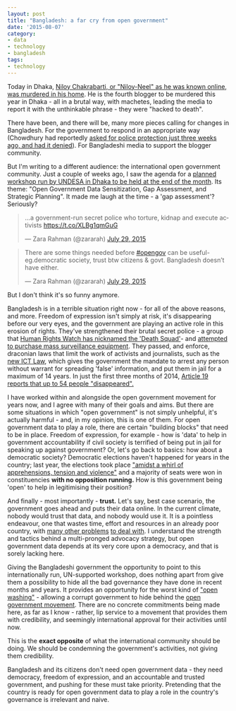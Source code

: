 ```yaml
---
layout: post
title: "Bangladesh: a far cry from open government"
date: '2015-08-07'
category:
- data
- technology
- bangladesh
tags:
- technology
---
```


Today in Dhaka, [Niloy Chakrabarti, or "Niloy-Neel" as he was known online, was murdered in his home](http://www.theguardian.com/world/2015/aug/07/machete-gang-kills-secular-bangladeshi-blogger-niloy-chakrabarti). He is the fourth blogger to be murdered this year in Dhaka - all in a brutal way, with machetes, leading the media to report it with the unthinkable phrase - they were "hacked to death". 

There have been, and there will be, many more pieces calling for changes in Bangladesh. For the government to respond in an appropriate way (Chowdhury had reportedly [asked for police protection just three weeks ago, and had it denied](http://www.theguardian.com/world/2015/aug/07/machete-gang-kills-secular-bangladeshi-blogger-niloy-chakrabarti)). For Bangladeshi media to support the blogger community.

But I'm writing to a different audience: the international open government community. Just a couple of weeks ago, I saw the agenda for a [planned workshop run by UNDESA in Dhaka to be held at the end of the month](http://www.unpan.org/OGD-NCDW-Bangladesh). Its theme: "Open Government Data Sensitization, Gap Assessment, and Strategic Planning". It made me laugh at the time - a 'gap assessment'? Seriously? 

<!--more-->

<blockquote class="twitter-tweet" lang="en"><p lang="en" dir="ltr">…a government-run secret police who torture, kidnap and execute activists <a href="https://t.co/XLBg1qmGuG">https://t.co/XLBg1qmGuG</a></p>&mdash; Zara Rahman (@zararah) <a href="https://twitter.com/zararah/status/626394506192142336">July 29, 2015</a></blockquote>
<script async src="//platform.twitter.com/widgets.js" charset="utf-8"></script>

<blockquote class="twitter-tweet" lang="en"><p lang="en" dir="ltr">There are some things needed before <a href="https://twitter.com/hashtag/opengov?src=hash">#opengov</a> can be useful-eg.democratic society, trust btw citizens &amp; govt. Bangladesh doesn’t have either.</p>&mdash; Zara Rahman (@zararah) <a href="https://twitter.com/zararah/status/626396851047133184">July 29, 2015</a></blockquote>
<script async src="//platform.twitter.com/widgets.js" charset="utf-8"></script>

But I don't think it's so funny anymore.

Bangladesh is in a terrible situation right now - for all of the above reasons, and more. Freedom of expression isn't simply at risk, it's disappearing before our very eyes, and the government are playing an active role in this erosion of rights. They've strengthened their brutal secret police - a group that [Human Rights Watch has nicknamed the 'Death Squad'](https://www.hrw.org/news/2014/07/20/bangladesh-disband-death-squad)- and [attempted to purchase mass surveillance equipment](https://www.privacyinternational.org/?q=node/427). They passed, and enforce, draconian laws that limit the work of activists and journalists, such as the [new ICT Law](http://www.fnpk.org/bangladesh-new-ict-law-curtails-free-speech-online/), which gives the government the mandate to arrest any person without warrant for spreading 'false' information, and put them in jail for a maximum of 14 years. In just the first three months of 2014, [Article 19 reports that up to 54 people "disappeared".](https://www.article19.org/resources.php/resource/37943/en/freedom-of-expression-in-bangladesh-2014)

I have worked within and alongside the open government movement for years now, and I agree with many of their goals and aims. But there are some situations in which "open government" is not simply unhelpful, it's actually harmful - and, in my opinion, this is one of them. For open government data to play a role, there are certain "building blocks" that need to be in place. Freedom of expression, for example - how is 'data' to help in government accountability if civil society is terrified of being put in jail for speaking up against government? Or, let's go back to basics: how about a democratic society? Democratic elections haven't happened for years in the country; last year, the elections took place ["amidst a whirl of apprehensions, tension and violence"](https://www.article19.org/resources.php/resource/37943/en/freedom-of-expression-in-bangladesh-2014) and a majority of seats were won in constituencies **with no opposition running.** How is this government being 'open' to help in legitimising their position?

And finally - most importantly - **trust.** Let's say, best case scenario, the government goes ahead and puts their data online. In the current climate, nobody would trust that data, and nobody would use it. It is a pointless endeavour, one that wastes time, effort and resources in an already poor country, with [many other problems](http://www.theguardian.com/global-development/2015/apr/23/rana-plaza-bangladesh-factory-tragedy-little-changed) [to deal with](http://www.pathwaytoparis.org/dhaka-refugees). I understand the strength and tactics behind a multi-pronged advocacy strategy, but open government data depends at its very core upon a democracy, and that is sorely lacking here.

Giving the Bangladeshi government the opportunity to point to this internationally run, UN-supported workshop, does nothing apart from give them a possibility to hide all the bad governance they have done in recent months and years. It provides an opportunity for the worst kind of ["open washing"](http://blog.okfn.org/2014/03/10/open-washing-the-difference-between-opening-your-data-and-simply-making-them-available/) - allowing a corrupt government to hide behind the [open government movement](http://www.opengovpartnership.org/). There are no concrete commitments being made here, as far as I know - rather, lip service to a movement that provides them with credibility, and seemingly international approval for their activities until now. 

This is the **exact opposite** of what the international community should be doing. We should be condemning the government's activities, not giving them credibility.

Bangladesh and its citizens don't need open government data - they need democracy, freedom of expression, and an accountable and trusted government, and pushing for these must take priority. Pretending that the country is ready for open government data to play a role in the country's governance is irrelevant and naive. 
